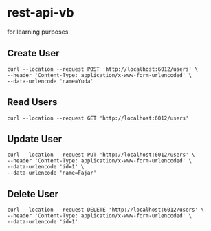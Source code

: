 # rest-api-vb
for learning purposes

## Create User
```text
curl --location --request POST 'http://localhost:6012/users' \
--header 'Content-Type: application/x-www-form-urlencoded' \
--data-urlencode 'name=Yuda'
```

## Read Users
```text
curl --location --request GET 'http://localhost:6012/users'
```

## Update User
```text
curl --location --request PUT 'http://localhost:6012/users' \
--header 'Content-Type: application/x-www-form-urlencoded' \
--data-urlencode 'id=1' \
--data-urlencode 'name=Fajar'
```

## Delete User
```text
curl --location --request DELETE 'http://localhost:6012/users' \
--header 'Content-Type: application/x-www-form-urlencoded' \
--data-urlencode 'id=1'
```